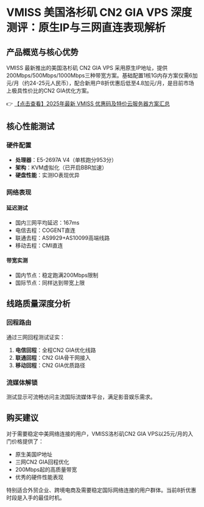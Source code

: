 # VMISS 美国洛杉矶 CN2 GIA VPS 深度测评：原生IP与三网直连表现解析

## 产品概览与核心优势
VMISS 最新推出的美国洛杉矶 CN2 GIA VPS 采用原生IP地址，提供200Mbps/500Mbps/1000Mbps三种带宽方案。基础配置1核1G内存方案仅需6加元/月（约24-25元人民币），配合新用户8折优惠后低至4.8加元/月，是目前市场上极具性价比的CN2 GIA优化方案。

👉 [【点击查看】2025年最新 VMISS 优惠码及特价云服务器方案汇总](https://bit.ly/Vmiss)

## 核心性能测试

### 硬件配置
- **处理器**：E5-2697A V4（单核跑分953分）
- **架构**：KVM虚拟化（已开启BBR加速）
- **硬盘性能**：实测IO表现优异

### 网络表现
#### 延迟测试
- 国内三网平均延迟：167ms
- 电信去程：COGENT直连
- 联通去程：AS9929+AS10099高端线路
- 移动去程：CMI直连

#### 带宽实测
- 国内节点：稳定跑满200Mbps限制
- 国际节点：同样达到带宽上限

## 线路质量深度分析
### 回程路由
通过三网回程测试证实：
1. **电信回程**：全程CN2 GIA优化线路
2. **联通回程**：CN2 GIA骨干网接入
3. **移动回程**：CN2 GIA优质路径

### 流媒体解锁
测试显示可流畅访问主流国际流媒体平台，满足影音娱乐需求。

## 购买建议
对于需要稳定中美网络连接的用户，VMISS洛杉矶CN2 GIA VPS以25元/月的入门价格提供了：
- 原生美国IP地址
- 三网CN2 GIA回程优化
- 200Mbps起的高质量带宽
- 优秀的硬件性能表现

特别适合外贸企业、跨境电商及需要稳定国际网络连接的用户群体。当前8折优惠时段是入手的最佳时机。
